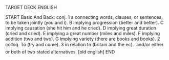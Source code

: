 TARGET DECK
ENGLISH

START
Basic
And
Back: conj. 1 a connecting words, clauses, or sentences, to be taken jointly (you and i). B implying progression (better and better). C implying causation (she hit him and he cried). D implying great duration (cried and cried). E implying a great number (miles and miles). F implying addition (two and two). G implying variety (there are books and books). 2 colloq. To (try and come). 3 in relation to (britain and the ec).  and/or either or both of two stated alternatives. [old english]
END
